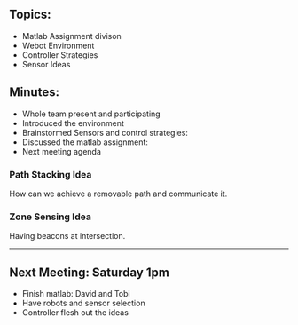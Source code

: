 ## Topics:
- Matlab Assignment divison
- Webot Environment 
- Controller Strategies  
- Sensor Ideas  
## Minutes:
- Whole team present and participating
- Introduced the environment
- Brainstormed Sensors and control strategies:
- Discussed the matlab assignment:
- Next meeting agenda
### **Path Stacking Idea**  
How can we achieve a removable path and communicate it.
### **Zone Sensing Idea**
Having beacons at intersection.

---
## Next Meeting: Saturday 1pm
- Finish matlab: David and Tobi
- Have robots and sensor selection
- Controller flesh out the ideas